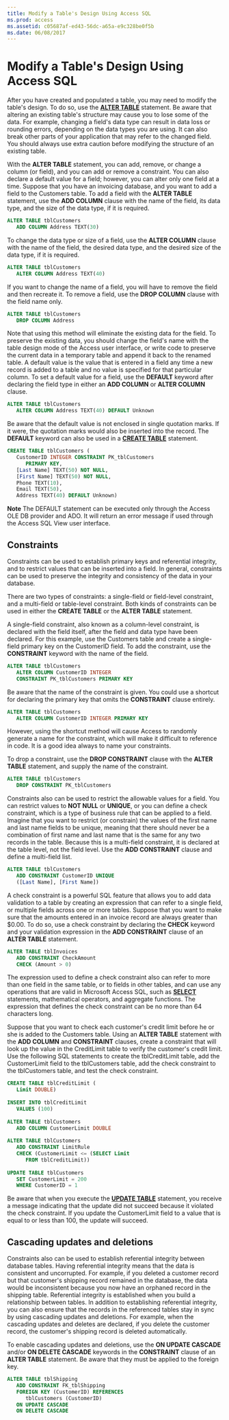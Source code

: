 ```yaml
---
title: Modify a Table's Design Using Access SQL
ms.prod: access
ms.assetid: c05687af-ed43-56dc-a65a-e9c328be0f5b
ms.date: 06/08/2017
---
```



# Modify a Table's Design Using Access SQL

After you have created and populated a table, you may need to modify the table's design. To do so, use the  **[ALTER TABLE](../../../api/overview/Access.md)** statement. Be aware that altering an existing table's structure may cause you to lose some of the data. For example, changing a field's data type can result in data loss or rounding errors, depending on the data types you are using. It can also break other parts of your application that may refer to the changed field. You should always use extra caution before modifying the structure of an existing table.

With the  **ALTER TABLE** statement, you can add, remove, or change a column (or field), and you can add or remove a constraint. You can also declare a default value for a field; however, you can alter only one field at a time. Suppose that you have an invoicing database, and you want to add a field to the Customers table. To add a field with the **ALTER TABLE** statement, use the **ADD COLUMN** clause with the name of the field, its data type, and the size of the data type, if it is required.



```sql
ALTER TABLE tblCustomers 
   ADD COLUMN Address TEXT(30) 

```

To change the data type or size of a field, use the  **ALTER COLUMN** clause with the name of the field, the desired data type, and the desired size of the data type, if it is required.



```sql
ALTER TABLE tblCustomers 
   ALTER COLUMN Address TEXT(40) 

```

If you want to change the name of a field, you will have to remove the field and then recreate it. To remove a field, use the  **DROP COLUMN** clause with the field name only.



```sql
ALTER TABLE tblCustomers 
   DROP COLUMN Address 

```

Note that using this method will eliminate the existing data for the field. To preserve the existing data, you should change the field's name with the table design mode of the Access user interface, or write code to preserve the current data in a temporary table and append it back to the renamed table.
A default value is the value that is entered in a field any time a new record is added to a table and no value is specified for that particular column. To set a default value for a field, use the  **DEFAULT** keyword after declaring the field type in either an **ADD COLUMN** or **ALTER COLUMN** clause.



```sql
ALTER TABLE tblCustomers 
   ALTER COLUMN Address TEXT(40) DEFAULT Unknown 

```

Be aware that the default value is not enclosed in single quotation marks. If it were, the quotation marks would also be inserted into the record. The  **DEFAULT** keyword can also be used in a **[CREATE TABLE](../../../api/overview/Access.md)** statement.



```sql
CREATE TABLE tblCustomers ( 
   CustomerID INTEGER CONSTRAINT PK_tblCustomers 
      PRIMARY KEY,  
   [Last Name] TEXT(50) NOT NULL, 
   [First Name] TEXT(50) NOT NULL, 
   Phone TEXT(10), 
   Email TEXT(50), 
   Address TEXT(40) DEFAULT Unknown) 

```


 **Note**  The DEFAULT statement can be executed only through the Access OLE DB provider and ADO. It will return an error message if used through the Access SQL View user interface.


## Constraints

Constraints can be used to establish primary keys and referential integrity, and to restrict values that can be inserted into a field. In general, constraints can be used to preserve the integrity and consistency of the data in your database.

There are two types of constraints: a single-field or field-level constraint, and a multi-field or table-level constraint. Both kinds of constraints can be used in either the  **CREATE TABLE** or the **ALTER TABLE** statement.

A single-field constraint, also known as a column-level constraint, is declared with the field itself, after the field and data type have been declared. For this example, use the Customers table and create a single-field primary key on the CustomerID field. To add the constraint, use the  **CONSTRAINT** keyword with the name of the field.




```sql
ALTER TABLE tblCustomers 
   ALTER COLUMN CustomerID INTEGER 
   CONSTRAINT PK_tblCustomers PRIMARY KEY 

```

Be aware that the name of the constraint is given. You could use a shortcut for declaring the primary key that omits the  **CONSTRAINT** clause entirely.




```sql
ALTER TABLE tblCustomers 
   ALTER COLUMN CustomerID INTEGER PRIMARY KEY 

```

However, using the shortcut method will cause Access to randomly generate a name for the constraint, which will make it difficult to reference in code. It is a good idea always to name your constraints.

To drop a constraint, use the  **DROP CONSTRAINT** clause with the **ALTER TABLE** statement, and supply the name of the constraint.




```sql
ALTER TABLE tblCustomers 
   DROP CONSTRAINT PK_tblCustomers 

```

Constraints also can be used to restrict the allowable values for a field. You can restrict values to  **NOT NULL** or **UNIQUE**, or you can define a check constraint, which is a type of business rule that can be applied to a field. Imagine that you want to restrict (or constrain) the values of the first name and last name fields to be unique, meaning that there should never be a combination of first name and last name that is the same for any two records in the table. Because this is a multi-field constraint, it is declared at the table level, not the field level. Use the **ADD CONSTRAINT** clause and define a multi-field list.




```sql
ALTER TABLE tblCustomers 
   ADD CONSTRAINT CustomerID UNIQUE 
   ([Last Name], [First Name]) 

```

A check constraint is a powerful SQL feature that allows you to add data validation to a table by creating an expression that can refer to a single field, or multiple fields across one or more tables. Suppose that you want to make sure that the amounts entered in an invoice record are always greater than $0.00. To do so, use a check constraint by declaring the  **CHECK** keyword and your validation expression in the **ADD CONSTRAINT** clause of an **ALTER TABLE** statement.




```sql
ALTER TABLE tblInvoices 
   ADD CONSTRAINT CheckAmount 
   CHECK (Amount > 0) 

```

The expression used to define a check constraint also can refer to more than one field in the same table, or to fields in other tables, and can use any operations that are valid in Microsoft Access SQL, such as  **[SELECT](../../../api/overview/Access.md)** statements, mathematical operators, and aggregate functions. The expression that defines the check constraint can be no more than 64 characters long.

Suppose that you want to check each customer's credit limit before he or she is added to the Customers table. Using an  **ALTER TABLE** statement with the **ADD COLUMN** and **CONSTRAINT** clauses, create a constraint that will look up the value in the CreditLimit table to verify the customer's credit limit. Use the following SQL statements to create the tblCreditLimit table, add the CustomerLimit field to the tblCustomers table, add the check constraint to the tblCustomers table, and test the check constraint.




```sql
CREATE TABLE tblCreditLimit ( 
   Limit DOUBLE) 
 
INSERT INTO tblCreditLimit 
   VALUES (100) 
 
ALTER TABLE tblCustomers 
   ADD COLUMN CustomerLimit DOUBLE 
 
ALTER TABLE tblCustomers 
   ADD CONSTRAINT LimitRule 
   CHECK (CustomerLimit <= (SELECT Limit 
      FROM tblCreditLimit)) 
 
UPDATE TABLE tblCustomers 
   SET CustomerLimit = 200 
   WHERE CustomerID = 1 

```

Be aware that when you execute the  **[UPDATE TABLE](../../../api/overview/Access.md)** statement, you receive a message indicating that the update did not succeed because it violated the check constraint. If you update the CustomerLimit field to a value that is equal to or less than 100, the update will succeed.


## Cascading updates and deletions

Constraints also can be used to establish referential integrity between database tables. Having referential integrity means that the data is consistent and uncorrupted. For example, if you deleted a customer record but that customer's shipping record remained in the database, the data would be inconsistent because you now have an orphaned record in the shipping table. Referential integrity is established when you build a relationship between tables. In addition to establishing referential integrity, you can also ensure that the records in the referenced tables stay in sync by using cascading updates and deletions. For example, when the cascading updates and deletes are declared, if you delete the customer record, the customer's shipping record is deleted automatically.

To enable cascading updates and deletions, use the  **ON UPDATE CASCADE** and/or **ON DELETE CASCADE** keywords in the **CONSTRAINT** clause of an **ALTER TABLE** statement. Be aware that they must be applied to the foreign key.




```sql
ALTER TABLE tblShipping 
   ADD CONSTRAINT FK_tblShipping 
   FOREIGN KEY (CustomerID) REFERENCES 
      tblCustomers (CustomerID) 
   ON UPDATE CASCADE 
   ON DELETE CASCADE 

```


